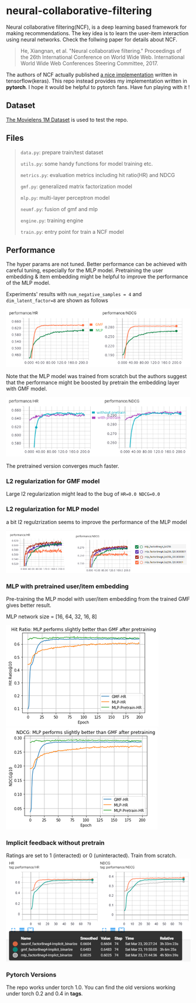 # neural-collaborative-filtering
Neural collaborative filtering(NCF), is a deep learning based framework for making recommendations. The key idea is to learn the user-item interaction using neural networks. Check the follwing paper for details about NCF.

> He, Xiangnan, et al. "Neural collaborative filtering." Proceedings of the 26th International Conference on World Wide Web. International World Wide Web Conferences Steering Committee, 2017.

The authors of NCF actually published [a nice implementation](https://github.com/hexiangnan/neural_collaborative_filtering) written in tensorflow(keras). This repo instead provides my implementation written in **pytorch**. I hope it would be helpful to pytorch fans. Have fun playing with it !

## Dataset
[The Movielens 1M Dataset](http://grouplens.org/datasets/movielens/1m/) is used to test the repo.

## Files

> `data.py`: prepare train/test dataset
>
> `utils.py`: some handy functions for model training etc.
>
> `metrics.py`: evaluation metrics including hit ratio(HR) and NDCG
>
> `gmf.py`: generalized matrix factorization model
>
> `mlp.py`: multi-layer perceptron model
>
> `neumf.py`: fusion of gmf and mlp
>
> `engine.py`: training engine
>
> `train.py`: entry point for train a NCF model

## Performance
The hyper params are not tuned. Better performance can be achieved with careful tuning, especially for the MLP model. Pretraining the user embedding & item embedding might be helpful to improve the performance of the MLP model. 

Experiments' results with `num_negative_samples = 4` and `dim_latent_factor=8`  are shown as follows

![GMF V.S. MLP](./res/figure/factor8neg4.png)

Note that the MLP model was trained from scratch but the authors suggest that the performance might be boosted by pretrain the embedding layer with GMF model.

![NeuMF pretrain V.S no pretrain](./res/figure/neumf_factor8neg4.png)

The pretrained version converges much faster.

### L2 regularization for GMF model
Large l2 regularization might lead to the bug of  `HR=0.0 NDCG=0.0`

### L2 regularization for MLP model
a bit l2 regulzrization seems to improve the performance of the MLP model

![L2 for MLP](./res/figure/mlp_l2_reg.png)

### MLP with pretrained user/item embedding
Pre-training the MLP model with user/item embedding from the trained GMF gives better result.

MLP network size = [16, 64, 32, 16, 8]

![Pretrain for MLP](./res/figure/mlp_pretrain_hr.png)
![Pretrain for MLP](./res/figure/mlp_pretrain_ndcg.png)

### Implicit feedback without pretrain
Ratings are set to 1 (interacted) or 0 (uninteracted). Train from scratch.
![binarize](./res/figure/binarize.png) 

### Pytorch Versions
The repo works under torch 1.0. You can find the old versions working under torch 0.2 and 0.4 in **tags**.
